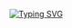 [![Typing SVG](https://readme-typing-svg.demolab.com/?lines=Hey!+Welcome+To+My+Profile;I+am+Ukeme;Studying+At+ALX+Softwear+Engineering;I+am+passionate;about+coding;Learning+to+become;A+softwear+engineer)](https://git.io/typing-svg)
